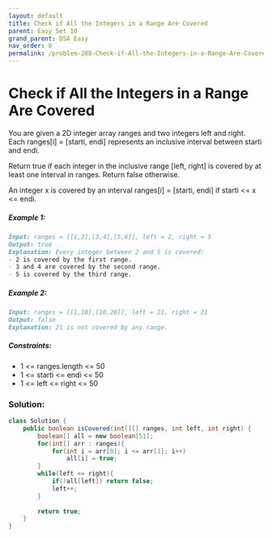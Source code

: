 ```yaml
---
layout: default
title: Check if All the Integers in a Range Are Covered
parent: Easy Set 10
grand_parent: DSA Easy
nav_order: 8
permalink: /problem-288-Check-if-All-the-Integers-in-a-Range-Are-Covered/
---
```

# Check if All the Integers in a Range Are Covered
You are given a 2D integer array ranges and two integers left and right. Each ranges[i] = [starti, endi] represents an inclusive interval between starti and endi.

Return true if each integer in the inclusive range [left, right] is covered by at least one interval in ranges. Return false otherwise.

An integer x is covered by an interval ranges[i] = [starti, endi] if starti <= x <= endi.

##### Example 1:
```markdown
Input: ranges = [[1,2],[3,4],[5,6]], left = 2, right = 5
Output: true
Explanation: Every integer between 2 and 5 is covered:
- 2 is covered by the first range.
- 3 and 4 are covered by the second range.
- 5 is covered by the third range.
```
##### Example 2:
```markdown
Input: ranges = [[1,10],[10,20]], left = 21, right = 21
Output: false
Explanation: 21 is not covered by any range.
```
##### Constraints:
* 1 <= ranges.length <= 50
* 1 <= starti <= endi <= 50
* 1 <= left <= right <= 50

### Solution:
```java
class Solution {
    public boolean isCovered(int[][] ranges, int left, int right) {
        boolean[] all = new boolean[51];
        for(int[] arr : ranges){
            for(int i = arr[0]; i <= arr[1]; i++)
                all[i] = true;
        }
        while(left <= right){
            if(!all[left]) return false;
            left++;
        }
        
        return true;
    }
}
```

